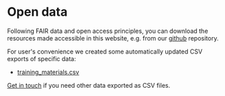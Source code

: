 # Open data

Following FAIR data and open access principles, you can download the resources made accessible in this website, e.g. from our [github](https://github.com/NFDI4BIOIMAGE/training) repository.

For user's convenience we created some automatically updated CSV exports of specific data:
* [training_materials.csv](training_materials.csv)

[Get in touch](https://github.com/NFDI4BIOIMAGE/training/issues/new) if you need other data exported as CSV files.